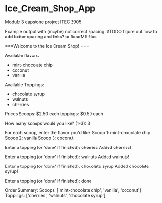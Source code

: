 # Ice_Cream_Shop_App
Module 3 capstone project ITEC 2905

Example output with (maybe) not correct spacing:
#TODO figure out how to add better spacing and links? to ReadME files

===Welcome to the Ice Cream Shop! ===

Available flavors:
 - mint-chocolate chip
 - coconut
 - vanilla

Available Toppings:
- chocolate syrup
- walnuts
- cherries

Prices
Scoops: $2.50 each
toppings: $0.50 each

How many scoops would you like? (1-3): 3

 For each scoop, enter the flavor you'd like:
Scoop 1: mint-chocolate chip
Scoop 2: vanilla
Scoop 3: coconut

Enter a topping (or 'done' if finished): cherries
Added cherries!

Enter a topping (or 'done' if finished): walnuts
Added walnuts!

Enter a topping (or 'done' if finished): chocolate syrup
Added chocolate syrup!

Enter a topping (or 'done' if finished): done

Order Summary:
Scoops: ['mint-chocolate chip', 'vanilla', 'coconut']
Toppings: ['cherries', 'walnuts', 'chocolate syrup']